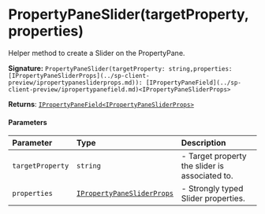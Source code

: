 # PropertyPaneSlider(targetProperty,properties)

Helper method to create a Slider on the PropertyPane.

**Signature:** ``PropertyPaneSlider(targetProperty: string,properties: [IPropertyPaneSliderProps](../sp-client-preview/ipropertypanesliderprops.md)): [IPropertyPaneField](../sp-client-preview/ipropertypanefield.md)<IPropertyPaneSliderProps>``

**Returns**: [`IPropertyPaneField<IPropertyPaneSliderProps>`](../sp-client-preview/ipropertypanefield.md)



#### Parameters


| Parameter	   | Type    | Description |
|:-------------|:---------------|:------------|
| `targetProperty`    | `string` | - Target property the slider is associated to. |
| `properties`    | [`IPropertyPaneSliderProps`](../sp-client-preview/ipropertypanesliderprops.md) | - Strongly typed Slider properties. |

